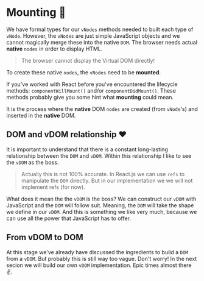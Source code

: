 # Mounting :love_hotel:

We have formal types for our `vNodes` methods needed to built each type of `vNode`. 
However, the `vNodes` are just simple JavaScript objects and we cannot magically merge
these into the native `DOM`. The browser needs actual **native** `nodes` in order to display HTML.

> The browser cannot display the Virtual DOM directly!

To create these native `nodes`, the `vNodes` need to be **mounted**.

If you've worked with React before you've encountered the lifecycle methods: `componentWillMount()` 
and/or `componentDidMount()`. These methods probably give you some hint what **mounting** could mean. 

It is the process where the **native** DOM `nodes` are created (from `vNode`'s) and inserted in 
the **native** DOM. 
<br>
## DOM and vDOM relationship :heart:

It is important to understand that there is a constant long-lasting relationship between the `DOM` and `vDOM`. 
Within this relationship I like to see the `vDOM` as the boss. 

> Actually this is not 100% accurate. In React.js we can use `refs` to manipulate the `DOM` directly. But in our implementation we
we will not implement refs (for now).

What does it mean the the `vDOM` is the boss? We can construct our `vDOM` with JavaScript and the `DOM` will follow suit. 
Meaning, the `DOM` will take the shape we define in our `vDOM`. And this is something we like very much, 
because we can use all the power that JavaScript has to offer. 

## From vDOM to DOM

At this stage we've already have discussed the ingredients to build a `DOM` from a `vDOM`. But
probably this is still way too vague. Don't worry! In the next secion we will build our own `vDOM` implementation. Epic times 
almost there :v:.